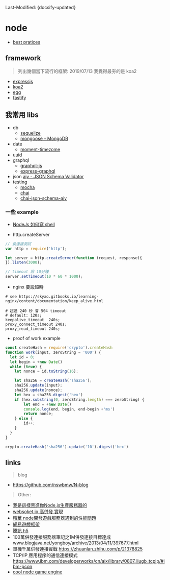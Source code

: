 Last-Modified: {docsify-updated}

# node

- [best pratices](https://github.com/i0natan/nodebestpractices)

## framework

> 列出幾個當下流行的框架: 2019/07/13 我覺得最夯的是 koa2

- [expressjs](/b2e/node/expressjs.md)
- [koa2](/b2e/node/koa2.md)
- [egg](/b2e/node/egg.md)
- [fastify](/b2e/node/fastify.md)

## 我常用 libs

- db
  - [sequelize](https://github.com/sequelize/sequelize)
  - [mongoose - MongoDB](https://github.com/Automattic/mongoose/)
- date
  - [moment-timezome](https://github.com/moment/moment-timezone/)
- [uuid](https://github.com/kelektiv/node-uuid)
- graphql
  - [graphql-js](https://github.com/graphql/graphql-js)
  - [express-graphql](https://github.com/graphql/express-graphql)
- json
  [ajv - JSON Schema Validator](https://github.com/epoberezkin/ajv)
- testing
  - [mocha](https://github.com/mochajs/mocha)
  - [chai](https://github.com/chaijs/chai)
  - [chai-json-schema-ajv](https://github.com/up9cloud/chai-json-schema-ajv)

### 一些 example

- [NodeJs 如何寫 shell](/b2e/node/sh.md)

- http.createServer

```js
// 長連接測試
var http = require('http');

let server = http.createServer(function (request, response){
}).listen(3000);

// timeout 設 10分鐘
server.setTimeout(10 * 60 * 1000);
```

- nginx 要設超時

```nginx
# see https://skyao.gitbooks.io/learning-nginx/content/documentation/keep_alive.html

# 超過 240 秒 會 504 timeout
# default: 120s;
keepalive_timeout  240s;
proxy_connect_timeout 240s;
proxy_read_timeout 240s;
```

- proof of work example

```js
const createHash = require('crypto').createHash
function work(input, zeroString = '000') {
  let id = 0;
  let begin = +new Date()
  while (true) {
    let nonce = id.toString(16);

    let sha256 = createHash('sha256');
    sha256.update(input);
    sha256.update(nonce);
    let hex = sha256.digest('hex')
    if (hex.substring(0, zeroString.length) === zeroString) {
        let end = +new Date()
        console.log(end, begin, end-begin +'ms')
        return nonce;
    } else {
        id++;
    }
  }
}

crypto.createHash('sha256').update('10').digest('hex')
```

## links

> blog

- https://github.com/nswbmw/N-blog

> Other:

- [我是這樣黑進你Node.js生產服務器的](https://zhuanlan.zhihu.com/p/43514079)
- [websoket.io 高併發 實現](https://segmentfault.com/a/1190000008544300)
- [精華 node開發遊戲服務器遇到的性能問題](https://cnodejs.org/topic/55a0dff4419f1e8a23a64276)
- [網易遊戲框架](https://github.com/NetEase/pomelo)
- [騰訊 h5](http://gad.qq.com/article/detail/37903)
- 100萬併發連接服務器筆記之1M併發連接目標達成 www.blogjava.net/yongboy/archive/2013/04/11/397677.html
- 單機千萬併發連接實戰 https://zhuanlan.zhihu.com/p/21378825
- TCP/IP 應用程序的通信連接模式 https://www.ibm.com/developerworks/cn/aix/library/0807_liugb_tcpip/#ibm-pcon
- [cool node game engine](https://github.com/RanvierMUD/ranviermud)